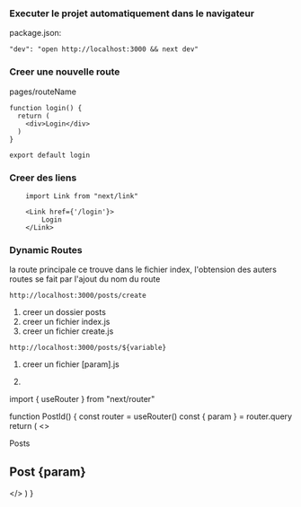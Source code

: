 ### Executer le projet automatiquement dans le navigateur
package.json:
```
"dev": "open http://localhost:3000 && next dev"
```

### Creer une nouvelle route
pages/routeName
```
function login() {
  return (
    <div>Login</div>
  )
}

export default login
```

### Creer des liens
```
    import Link from "next/link"

    <Link href={'/login'}>
        Login
    </Link>
```

### Dynamic Routes
la route principale ce trouve dans le fichier index, l'obtension des auters routes se fait par l'ajout du nom du route

```
http://localhost:3000/posts/create
```
1. creer un dossier posts
2. creer un fichier index.js
3. creer un fichier create.js

```
http://localhost:3000/posts/${variable}
```
1. creer un fichier [param].js
2. ```
  import { useRouter } from "next/router"

function PostId() {
    const router = useRouter()
    const { param } = router.query
  return (
    <>
        <div>Posts</div>
        <h2 >
            Post {param}
        </h2>
    </>
  )
}

```